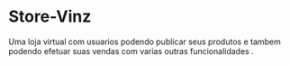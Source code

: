 # Store-Vinz




Uma loja virtual com usuarios podendo publicar seus produtos e tambem podendo efetuar suas vendas com varias outras funcionalidades .

